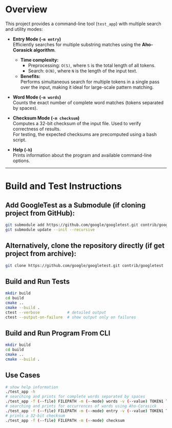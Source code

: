 
# Overview

This project provides a command-line tool (`test_app`) with multiple search and utility modes:

- **Entry Mode (`-m entry`)**  
  Efficiently searches for multiple substring matches using the **Aho-Corasick algorithm**.  
  - **Time complexity:**  
    - Preprocessing: `O(S)`, where `S` is the total length of all tokens.  
    - Search: `O(N)`, where `N` is the length of the input text.  
  - **Benefits:**  
    Performs simultaneous search for multiple tokens in a single pass over the input, making it ideal for large-scale pattern matching.

- **Word Mode (`-m words`)**  
  Counts the exact number of complete word matches (tokens separated by spaces).

- **Checksum Mode (`-m checksum`)**  
  Computes a 32-bit checksum of the input file. Used to verify correctness of results.  
  For testing, the expected checksums are precomputed using a bash script.

- **Help (`-h`)**  
  Prints information about the program and available command-line options.

---

# Build and Test Instructions

## Add GoogleTest as a Submodule (if cloning project from GitHub):

```bash
git submodule add https://github.com/google/googletest.git contrib/googletest
git submodule update --init --recursive
```

## Alternatively, clone the repository directly (if get project from archive):

```bash
git clone https://github.com/google/googletest.git contrib/googletest
```

## Build and Run Tests

```bash
mkdir build
cd build
cmake ..
cmake --build .
ctest --verbose            # detailed output
ctest --output-on-failure  # show output only on failures
```
## Build and Run Program From CLI

```bash
mkdir build
cd build
cmake ..
cmake --build .
```
## Use Cases

```bash
# show help information
./test_app -h
# searching and prints for complete words separated by spaces
./test_app -f (--file) FILEPATH -m (--mode) words -v (--value) TOKEN1 TOKEN2 TOKEN3 ... TOKENN
# searching and prints for occurrences of words using Aho-Corasick
./test_app -f (--file) FILEPATH -m (--mode) entry -v (--value) TOKEN1 TOKEN2 TOKEN3 ... TOKENN
# prints a 32-bit checksum
./test_app -f (--file) FILEPATH -m (--mode) checksum
